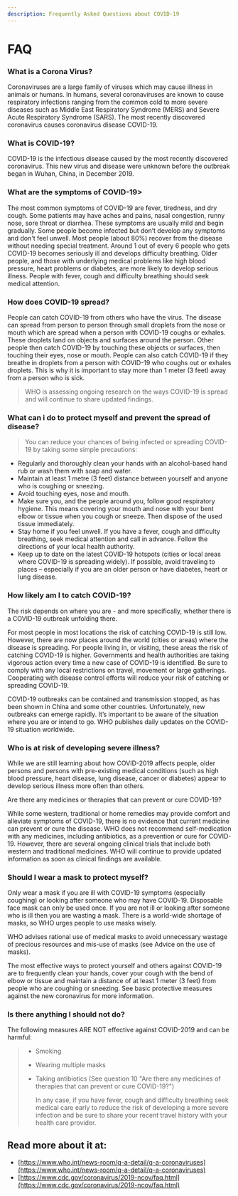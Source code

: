 ```yaml
---
description: Frequently Asked Questions about COVID-19
---
```


# FAQ

### What is a Corona Virus?

Coronaviruses are a large family of viruses which may cause illness in animals or humans. In humans, several coronaviruses are known to cause respiratory infections ranging from the common cold to more severe diseases such as Middle East Respiratory Syndrome \(MERS\) and Severe Acute Respiratory Syndrome \(SARS\). The most recently discovered coronavirus causes coronavirus disease COVID-19.

### What is COVID-19?

COVID-19 is the infectious disease caused by the most recently discovered coronavirus. This new virus and disease were unknown before the outbreak began in Wuhan, China, in December 2019.

### What are the symptoms of COVID-19&gt;

The most common symptoms of COVID-19 are fever, tiredness, and dry cough. Some patients may have aches and pains, nasal congestion, runny nose, sore throat or diarrhea. These symptoms are usually mild and begin gradually. Some people become infected but don’t develop any symptoms and don't feel unwell. Most people \(about 80%\) recover from the disease without needing special treatment. Around 1 out of every 6 people who gets COVID-19 becomes seriously ill and develops difficulty breathing. Older people, and those with underlying medical problems like high blood pressure, heart problems or diabetes, are more likely to develop serious illness. People with fever, cough and difficulty breathing should seek medical attention.

### How does COVID-19 spread?

People can catch COVID-19 from others who have the virus. The disease can spread from person to person through small droplets from the nose or mouth which are spread when a person with COVID-19 coughs or exhales. These droplets land on objects and surfaces around the person. Other people then catch COVID-19 by touching these objects or surfaces, then touching their eyes, nose or mouth. People can also catch COVID-19 if they breathe in droplets from a person with COVID-19 who coughs out or exhales droplets. This is why it is important to stay more than 1 meter \(3 feet\) away from a person who is sick.

> WHO is assessing ongoing research on the ways COVID-19 is spread and will continue to share updated findings.

### What can i do to protect myself and prevent the spread of disease?

> You can reduce your chances of being infected or spreading COVID-19 by taking some simple precautions:

* Regularly and thoroughly clean your hands with an alcohol-based hand rub or wash them with soap and water.
* Maintain at least 1 metre \(3 feet\) distance between yourself and anyone who is coughing or sneezing.
* Avoid touching eyes, nose and mouth.
* Make sure you, and the people around you, follow good respiratory hygiene. This means covering your mouth and nose with your bent elbow or tissue when you cough or sneeze. Then dispose of the used tissue immediately.
* Stay home if you feel unwell. If you have a fever, cough and difficulty breathing, seek medical attention and call in advance. Follow the directions of your local health authority.
* Keep up to date on the latest COVID-19 hotspots \(cities or local areas where COVID-19 is spreading widely\). If possible, avoid traveling to places  – especially if you are an older person or have diabetes, heart or lung disease.

### How likely am I to catch COVID-19?

The risk depends on where you are - and more specifically, whether there is a COVID-19 outbreak unfolding there.

For most people in most locations the risk of catching COVID-19 is still low. However, there are now places around the world \(cities or areas\) where the disease is spreading. For people living in, or visiting, these areas the risk of catching COVID-19 is higher. Governments and health authorities are taking vigorous action every time a new case of COVID-19 is identified. Be sure to comply with any local restrictions on travel, movement or large gatherings. Cooperating with disease control efforts will reduce your risk of catching or spreading COVID-19.

COVID-19 outbreaks can be contained and transmission stopped, as has been shown in China and some other countries. Unfortunately, new outbreaks can emerge rapidly. It’s important to be aware of the situation where you are or intend to go. WHO publishes daily updates on the COVID-19 situation worldwide.

### Who is at risk of developing severe illness?

While we are still learning about how COVID-2019 affects people, older persons and persons with pre-existing medical conditions \(such as high blood pressure, heart disease, lung disease, cancer or diabetes\) appear to develop serious illness more often than others.

Are there any medicines or therapies that can prevent or cure COVID-19?

While some western, traditional or home remedies may provide comfort and alleviate symptoms of COVID-19, there is no evidence that current medicine can prevent or cure the disease. WHO does not recommend self-medication with any medicines, including antibiotics, as a prevention or cure for COVID-19. However, there are several ongoing clinical trials that include both western and traditional medicines. WHO will continue to provide updated information as soon as clinical findings are available.

### Should I wear a mask to protect myself?

Only wear a mask if you are ill with COVID-19 symptoms \(especially coughing\) or looking after someone who may have COVID-19. Disposable face mask can only be used once. If you are not ill or looking after someone who is ill then you are wasting a mask. There is a world-wide shortage of masks, so WHO urges people to use masks wisely.

WHO advises rational use of medical masks to avoid unnecessary wastage of precious resources and mis-use of masks \(see Advice on the use of masks\).

The most effective ways to protect yourself and others against COVID-19 are to frequently clean your hands, cover your cough with the bend of elbow or tissue and maintain a distance of at least 1 meter \(3 feet\) from people who are coughing or sneezing. See basic protective measures against the new coronavirus for more information.

### Is there anything I should not do?

The following measures ARE NOT effective against COVID-2019 and can be harmful:

> * Smoking
> * Wearing multiple masks
> * Taking antibiotics \(See question 10 "Are there any medicines of therapies that can prevent or cure COVID-19?"\)
>
>   In any case, if you have fever, cough and difficulty breathing seek medical care early to reduce the risk of developing a more severe infection and be sure to share your recent travel history with your health care provider.

## Read more about it at:

* [https://www.who.int/news-room/q-a-detail/q-a-coronaviruses](https://www.who.int/news-room/q-a-detail/q-a-coronaviruses)
* [https://www.cdc.gov/coronavirus/2019-ncov/faq.html](https://www.cdc.gov/coronavirus/2019-ncov/faq.html)

